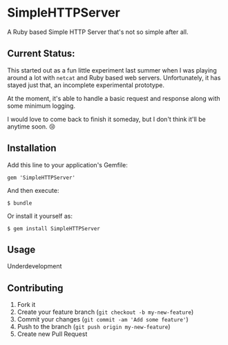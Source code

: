 # SimpleHTTPServer

A Ruby based Simple HTTP Server that's not so simple after all.

## Current Status:

This started out as a fun little experiment last summer when I was playing around a lot with `netcat` and Ruby based web servers. Unfortunately, it has stayed just that, an incomplete experimental prototype.

At the moment, it's able to handle a basic request and response along with some minimum logging.

I would love to come back to finish it someday, but I don't think it'll be anytime soon. :cry:

## Installation

Add this line to your application's Gemfile:

    gem 'SimpleHTTPServer'

And then execute:

    $ bundle

Or install it yourself as:

    $ gem install SimpleHTTPServer

## Usage

Underdevelopment

## Contributing

1. Fork it
2. Create your feature branch (`git checkout -b my-new-feature`)
3. Commit your changes (`git commit -am 'Add some feature'`)
4. Push to the branch (`git push origin my-new-feature`)
5. Create new Pull Request
